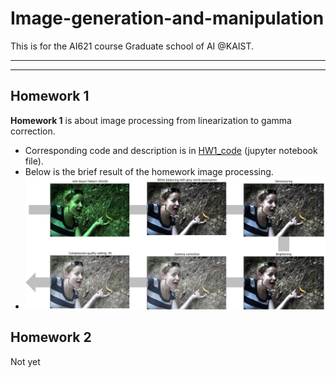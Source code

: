 # Image-generation-and-manipulation
This is for the AI621 course Graduate school of AI @KAIST. 

-----------------------------
-----------------------------
## Homework 1
**Homework 1** is about image processing from linearization to gamma correction. 
- Corresponding code and description is in [HW1_code](https://github.com/daheekwon/Image-generation-and-manipulation/blob/1d4bd2dc968a1fe79c54da30ecda763eaf9fd2f9/20225421_HW1.ipynb) (jupyter notebook file).
- Below is the brief result of the homework image processing. 
- ![hw1](assets/hw1_results.png)

 
## Homework 2
Not yet
